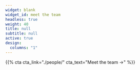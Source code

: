 ```yaml
---
widget: blank
widget_id: meet the team
headless: true
weight: 40
title: null
subtitle: null
active: true
design:
  columns: "1"
---
```

{{% cta cta_link="./people/" cta_text="Meet the team →" %}}